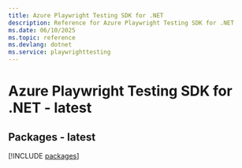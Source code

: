 ```yaml
---
title: Azure Playwright Testing SDK for .NET
description: Reference for Azure Playwright Testing SDK for .NET
ms.date: 06/10/2025
ms.topic: reference
ms.devlang: dotnet
ms.service: playwrighttesting
---
```

# Azure Playwright Testing SDK for .NET - latest
## Packages - latest
[!INCLUDE [packages](playwright-testing-index.md)]
